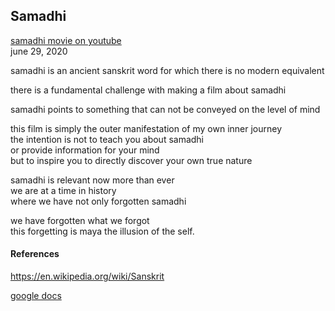 
## Samadhi

[samadhi movie on youtube](https://www.youtube.com/watch?v=Bw9zSMsKcwk)   
june 29, 2020

samadhi is an ancient sanskrit word for which there is no modern equivalent

there is a fundamental challenge with making a film about samadhi

samadhi points to something that can not be conveyed on the level of mind

this film is simply the outer manifestation of my own inner journey   
the intention is not to teach you about samadhi   
or provide information for your mind   
but to inspire you to directly discover your own true nature   

samadhi is relevant now more than ever   
we are at a time in history   
where we have not only forgotten samadhi   

we have forgotten what we forgot   
this forgetting is maya the illusion of the self.   

#### References
https://en.wikipedia.org/wiki/Sanskrit

[google docs](https://docs.google.com/document/d/e/2PACX-1vQIjnEygLNkOxlfrW9ibbPqoCRXFegTMNxZJJCbTrU_wnPIEKnAsAv6C09urYtjyiuC2YWeQMCnWnEP/pub)   
